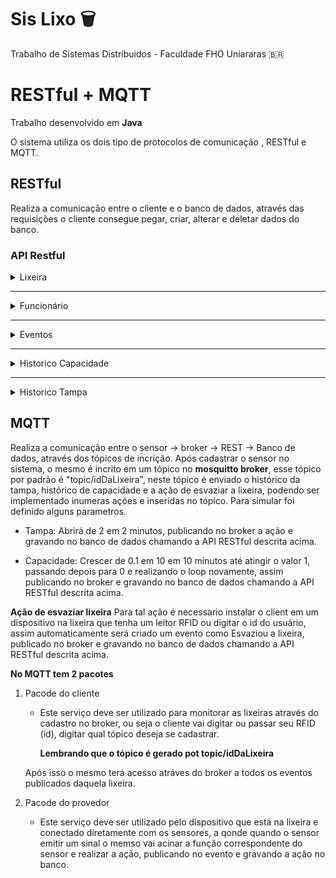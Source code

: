 # Sis Lixo 🗑
Trabalho de Sistemas Distribuidos - Faculdade FHO Uniararas 🇧🇷

# RESTful + MQTT
Trabalho desenvolvido em **Java**

O sistema utiliza os dois tipo de protocolos de comunicação , RESTful e MQTT.

## RESTful
Realiza a comunicação entre o cliente e o banco de dados, através das requisições o cliente consegue pegar, criar, alterar e deletar dados do banco.

### API Restful
<details>
  <summary>Lixeira</summary>

- **GET**

  * Todas: `http://localhost:8080/restful/webresources/lixeira`
  * Por tipo: `http://localhost:8080/restful/webresources/lixeira?tipo=tipoDaLixeira`
  * Por Id: `http://localhost:8080/restful/webresources/lixeira/detail/idDaLixeira`

- **POST**

  * Criar: `http://localhost:8080/restful/webresources/lixeira`
    ```
    Body: {
      "id": Integer,
      "lat": Double,
      "lng": Double,
      "tipo": String,
      "ambiente": String
    }
  
- **PUT**

  * Editar: `http://localhost:8080/restful/webresources/lixeira`
    ```
    Body: {
      "id": Integer,
      "lat": Double,
      "lng": Double,
      "tipo": String,
      "ambiente": String
    }
  
- **DELETE**

  Deletar: `http://localhost:8080/restful/webresources/lixeira/idDaLixeira`
</details>

---

<details>
  <summary>Funcionário</summary>

  - **GET**

    * Todos: `http://localhost:8080/restful/webresources/funcionario`
    * Por Id: `http://localhost:8080/restful/webresources/funcionario/detail/idDoFuncionario`

  - **POST**

    * Criar: `http://localhost:8080/restful/webresources/funcionario`
      ```
      Body: {
        "id": Integer,
        "nome": String
      }

  - **PUT**

    * Editar: `http://localhost:8080/restful/webresources/funcionario`
      ```
      Body: {
        "id": Integer,
        "nome": String
      }

  - **DELETE**
  
    * Deletar: `http://localhost:8080/restful/webresources/funcionario/idDoFuncionario`
</details>
 
 ---

<details>
  <summary>Eventos</summary>

  - **GET**
    * Todas: `http://localhost:8080/restful/webresources/evento`

      **Formato da data**: yyyy-MM-dd
    * Por data: `http://localhost:8080/restful/webresources/evento/data`
    * Por periódo: `http://localhost:8080/restful/webresources/evento/dataInicial/dataFinal`

  - **POST**
    * Criar: `http://localhost:8080/restful/webresources/evento`
      ```
      Body: {
        "id_lixeira": Integer,
        "id_usuario": Integer,
        "descricao": String
      }

  - **PUT**
    * Editar: `http://localhost:8080/restful/webresources/evento`
      ```
      Body: {
        "id_evento": Integer,
        "id_lixeira": Integer,
        "id_usuario": Integer,
        "descricao": String
      }

  - **DELETE**
    * Deletar: `http://localhost:8080/restful/webresources/evento/idDoEvento`
</details>

  ---
  
<details>
<summary>Historico Capacidade</summary>

  - **GET**
    * Todas: `http://localhost:8080/restful/webresources/historicoCapacidade`

      **Formato da data**: yyyy-MM-dd
    * Por data: `http://localhost:8080/restful/webresources/historicoCapacidade/data`
    * Por periódo: `http://localhost:8080/restful/webresources/historicoCapacidade/dataInicial/dataFinal`

  - **POST**
    * Criar: `http://localhost:8080/restful/webresources/historicoCapacidade`
      ```
      Body: {
        "id_lixeira": Number,
        "capacidade": Double,
      }

  - **PUT**
    * Editar: `http://localhost:8080/restful/webresources/historicoCapacidade`
      ```
      Body: {
        "id_historico_capacidade": Number,
        "id_lixeira": Number,
        "capacidade": Double,
      }

  - **DELETE**
    * Deletar: `http://localhost:8080/restful/webresources/historicoCapacidade/idDoHistorico`
</details>

  ---
  
<details>
<summary>Historico Tampa</summary>

  - **GET**
    * Todas: `http://localhost:8080/restful/webresources/historicoTampa`

      **Formato da data**: yyyy-MM-dd
    * Por data: `http://localhost:8080/restful/webresources/historicoTampa/data`
    * Por periódo: `http://localhost:8080/restful/webresources/historicoTampa/dataInicial/dataFinal`

  - **POST**
    * Criar: `http://localhost:8080/restful/webresources/historicoTampa`
      ```
      Body: {
        "id_lixeira": Number,
        "valor": Boolean,
      }

  - **PUT**
    * Editar: `http://localhost:8080/restful/webresources/historicoTampa`
      ```
      Body: {
        "id_historico_tampa": Number,
        "id_lixeira": Number,
        "valor": Boolean,
      }

  - **DELETE**
    * Deletar: `http://localhost:8080/restful/webresources/historicoTampa/idDoHistorico`
</details>

## MQTT
Realiza a comunicação entre o sensor -> broker -> REST -> Banco de dados, através dos tópicos de incrição.
Após cadastrar o sensor no sistema, o mesmo é incrito em um tópico no  **mosquitto broker**, esse tópico por padrão é "topic/idDaLixeira", neste tópico é enviado o histórico da tampa, histórico de capacidade e a ação de esvaziar a lixeira, podendo ser implementado inumeras ações e inseridas no tópico. Para simular foi definido alguns parametros.
- Tampa:  Abrirá de 2 em 2 minutos, publicando no broker a ação e gravando no banco de dados chamando a API RESTful descrita acima.

- Capacidade: Crescer de 0.1 em 10 em 10 minutos até atingir o valor 1, passando depois para 0 e realizando o loop novamente, assim publicando no broker e gravando no banco de dados chamando a API RESTful descrita acima.

**Ação de esvaziar lixeira**
Para tal ação é necessario instalar o client em um dispositivo na lixeira que tenha um leitor RFID ou digitar o id do usuário, assim automaticamente será criado um evento como Esvaziou a lixeira, publicado no broker e gravando no banco de dados chamando a API RESTful descrita acima.

**No MQTT tem 2 pacotes**

1. Pacode do cliente
  
    - Este serviço deve ser utilizado para monitorar as lixeiras através do cadastro no broker, ou seja o cliente vai digitar ou passar seu RFID (id), digitar qual tópico deseja se cadastrar.
    
      **Lembrando que o tópico é gerado pot topic/idDaLixeira**

    Após isso o mesmo terá acesso atráves do broker a todos os eventos publicados daquela lixeira.


2. Pacode do provedor

    - Este serviço deve ser utilizado pelo dispositivo que está na lixeira e conectado diretamente com os sensores, a qonde quando o sensor emitir um sinal o memso vai acinar a função correspondente do sensor e realizar a ação, publicando no evento e gravando a ação no banco.
